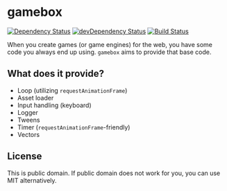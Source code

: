 gamebox
=======

[![Dependency Status](https://david-dm.org/freezedev/gamebox.svg)](https://david-dm.org/freezedev/gamebox)
[![devDependency Status](https://david-dm.org/freezedev/gamebox/dev-status.svg)](https://david-dm.org/freezedev/gamebox#info=devDependencies)
[![Build Status](https://travis-ci.org/freezedev/gamebox.svg?branch=master)](https://travis-ci.org/freezedev/gamebox)

When you create games (or game engines) for the web, you have some code you always end up using. `gamebox` aims to provide that base code.


What does it provide?
---------------------
* Loop (utilizing `requestAnimationFrame`)
* Asset loader
* Input handling (keyboard)
* Logger
* Tweens
* Timer (`requestAnimationFrame`-friendly)
* Vectors

License
-------
This is public domain. If public domain does not work for you, you can use MIT alternatively.
